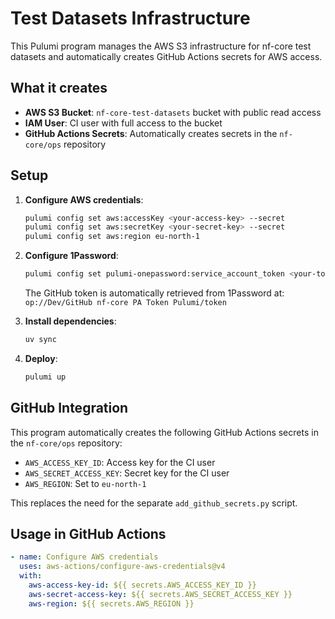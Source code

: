 # Test Datasets Infrastructure

This Pulumi program manages the AWS S3 infrastructure for nf-core test datasets and automatically creates GitHub Actions secrets for AWS access.

## What it creates

- **AWS S3 Bucket**: `nf-core-test-datasets` bucket with public read access
- **IAM User**: CI user with full access to the bucket
- **GitHub Actions Secrets**: Automatically creates secrets in the `nf-core/ops` repository

## Setup

1. **Configure AWS credentials**:
   ```bash
   pulumi config set aws:accessKey <your-access-key> --secret
   pulumi config set aws:secretKey <your-secret-key> --secret
   pulumi config set aws:region eu-north-1
   ```

2. **Configure 1Password**:
   ```bash
   pulumi config set pulumi-onepassword:service_account_token <your-token> --secret
   ```
   The GitHub token is automatically retrieved from 1Password at:
   `op://Dev/GitHub nf-core PA Token Pulumi/token`

3. **Install dependencies**:
   ```bash
   uv sync
   ```

4. **Deploy**:
   ```bash
   pulumi up
   ```

## GitHub Integration

This program automatically creates the following GitHub Actions secrets in the `nf-core/ops` repository:

- `AWS_ACCESS_KEY_ID`: Access key for the CI user
- `AWS_SECRET_ACCESS_KEY`: Secret key for the CI user  
- `AWS_REGION`: Set to `eu-north-1`

This replaces the need for the separate `add_github_secrets.py` script.

## Usage in GitHub Actions

```yaml
- name: Configure AWS credentials
  uses: aws-actions/configure-aws-credentials@v4
  with:
    aws-access-key-id: ${{ secrets.AWS_ACCESS_KEY_ID }}
    aws-secret-access-key: ${{ secrets.AWS_SECRET_ACCESS_KEY }}
    aws-region: ${{ secrets.AWS_REGION }}
```
